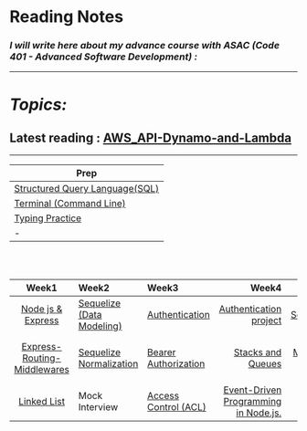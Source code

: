 # Reading Notes
### *I will write here about my advance course with ASAC (Code 401 - Advanced Software Development) :*


---
# *Topics:*
## Latest reading : [AWS_API-Dynamo-and-Lambda](./AWS_API-Dynamo-and-Lambda.md)

---

|Prep|
|----------|
|[Structured Query Language(SQL)](./Prep/SQL.md)|
|[Terminal (Command Line)](./Prep/Terminal.md)|
|[Typing Practice](./Prep/TypingPractice.md)|
|-|

<br />
<br />

|Week1|Week2|Week3|Week4|Week5|Week6|Week7|
|:-------------:|:---------|:-------------|----:|----:|----:|----:|
|[Node js & Express](./Express.md)|[Sequelize (Data Modeling)](./Data-Modeling.md)|[Authentication](./Authentication.md)|[Authentication project](https://github.com/OmarSawalmeh/API-Authentication--System/blob/main/README.md)|[Socket.IO](./Socket.IO.md)|[Trees](./Trees.md)|[AWS_Events](./AWS_Events.md)|
|[Express-Routing-Middlewares](./Express-Routing-Middlewares.md)|[Sequelize Normalization](./sequelize-normalization.md)|[Bearer Authorization](./Bearer-Authorization.md)|[Stacks and Queues](./Stacks-and-Queues.md)|[Message Queues](./Message-Queues.md)|[AWS_Cloud-Servers](./AWS.md)|[AWS_API-Dynamo-and-Lambda](./AWS_API-Dynamo-and-Lambda.md)|
|[Linked List](./Linked-Lists.md)|Mock Interview|[Access Control (ACL)](./Access-Control%20(ACL).md)|[Event-Driven Programming in Node.js.](./Event-Node-js.md)|-|[AWS: S3 and Lambda](./AWS_S3_and_Lambda.md)|-|
